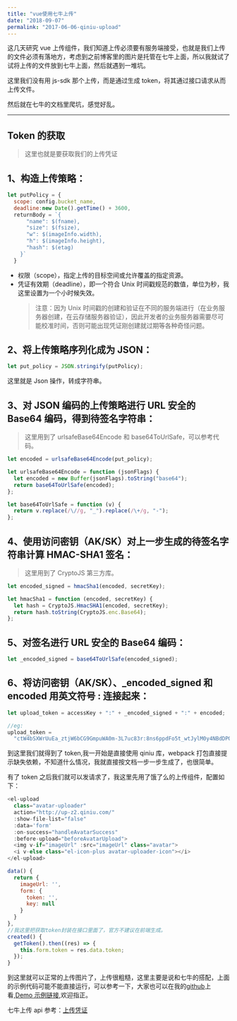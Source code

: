 ```yaml
---
title: "vue使用七牛上传"
date: "2018-09-07"
permalink: "2017-06-06-qiniu-upload"
---
```


这几天研究 vue 上传组件，我们知道上传必须要有服务端接受，也就是我们上传的文件必须有落地方，考虑到之前博客里的图片是托管在七牛上面，所以我就试了试将上传的文件放到七牛上面，然后就遇到一堆坑。

这里我们没有用 js-sdk 那个上传，而是通过生成 token，将其通过接口请求从而上传文件。

然后就在七牛的文档里爬坑，感觉好乱。

<!--more-->

---

## Token 的获取

> 这里也就是要获取我们的上传凭证

## 1、构造上传策略：

```js
let putPolicy = {
  scope: config.bucket_name,
  deadline:new Date().getTime() + 3600,
  returnBody = `{
      "name": $(fname),
      "size": $(fsize),
      "w": $(imageInfo.width),
      "h": $(imageInfo.height),
      "hash": $(etag)
    }`
  }
```

- 权限（scope），指定上传的目标空间或允许覆盖的指定资源。
- 凭证有效期（deadline），即一个符合 Unix 时间戳规范的数值，单位为秒，我这里设置为一个小时候失效。
  > 注意：因为 Unix 时间戳的创建和验证在不同的服务端进行（在业务服务器创建，在云存储服务器验证），因此开发者的业务服务器需要尽可能校准时间，否则可能出现凭证刚创建就过期等各种奇怪问题。

## 2、将上传策略序列化成为 JSON：

```js
let put_policy = JSON.stringify(putPolicy);
```

这里就是 Json 操作，转成字符串。

## 3、对 JSON 编码的上传策略进行 URL 安全的 Base64 编码，得到待签名字符串：

> 这里用到了 urlsafeBase64Encode 和 base64ToUrlSafe，可以参考代码。

```js
let encoded = urlsafeBase64Encode(put_policy);

let urlsafeBase64Encode = function (jsonFlags) {
  let encoded = new Buffer(jsonFlags).toString("base64");
  return base64ToUrlSafe(encoded);
};

let base64ToUrlSafe = function (v) {
  return v.replace(/\//g, "_").replace(/\+/g, "-");
};
```

## 4、使用访问密钥（AK/SK）对上一步生成的待签名字符串计算 HMAC-SHA1 签名：

> 这里用到了 CryptoJS 第三方库。

```js
let encoded_signed = hmacSha1(encoded, secretKey);

let hmacSha1 = function (encoded, secretKey) {
  let hash = CryptoJS.HmacSHA1(encoded, secretKey);
  return hash.toString(CryptoJS.enc.Base64);
};
```

## 5、对签名进行 URL 安全的 Base64 编码：

```js
let _encoded_signed = base64ToUrlSafe(encoded_signed);
```

## 6、将访问密钥（AK/SK）、\_encoded_signed 和 encoded 用英文符号 : 连接起来：

```js
let upload_token = accessKey + ":" + _encoded_signed + ":" + encoded;

//eg:
upload_token =
  "ctW4bSXWrUuEa_ztjW6bCG9GmpuWA0m-3L7uc83r:8ns6ppdFo5t_wtJylM0y4NBdDPQ=:eyJzY29wZSI6ImNjLWFkbWluLWJ1Y2tldCIsImRlYWRsaW5lIjoxNDk2Njg5MDA5fQ==";
```

到这里我们就得到了 token,我一开始是直接使用 qiniu 库，webpack 打包直接提示缺失依赖，不知道什么情况，我就直接按文档一步一步生成了，也很简单。

有了 token 之后我们就可以发请求了，我这里先用了饿了么的上传组件，配置如下：

```js
<el-upload
  class="avatar-uploader"
  action="http://up-z2.qiniu.com/"
  :show-file-list="false"
  :data='form'
  :on-success="handleAvatarSuccess"
  :before-upload="beforeAvatarUpload">
  <img v-if="imageUrl" :src="imageUrl" class="avatar">
  <i v-else class="el-icon-plus avatar-uploader-icon"></i>
</el-upload>

data() {
  return {
    imageUrl: '',
    form: {
      token: '',
      key: null
    }
  }
},
//我这里把获取token封装在接口里面了，官方不建议在前端生成。
created() {
  getToken().then((res) => {
    this.form.token = res.data.token;
  });
}

```

到这里就可以正常的上传图片了，上传很粗糙，这里主要是说和七牛的搭配，上面的示例代码可能不能直接运行，可以参考一下，大家也可以在我的<a href="https://github.com/Clearives/cc-admin" target="_blank">github</a>上看,<a href="https://clearives.github.io/project/cc-admin/index.html?mock#/component/uploader" target="_blank">Demo 示例链接</a>,欢迎指正。

七牛上传 api 参考：<a href="https://developer.qiniu.com/kodo/manual/1208/upload-token" target="_blank">上传凭证</a>
